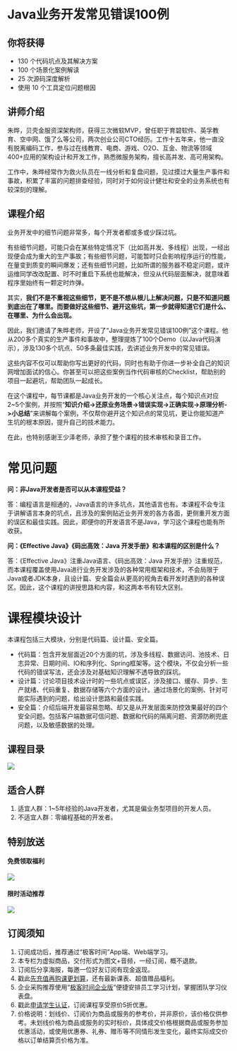 # Java业务开发常见错误100例

## 你将获得

*   130 个代码坑点及其解决方案
*   100 个场景化案例解读
*   25 次源码深度解析
*   使用 10 个工具定位问题根因

  

## 讲师介绍

朱晔，贝壳金服资深架构师，获得三次微软MVP，曾任职于育碧软件、英孚教育、空中网、饿了么等公司，两次创业公司CTO经历。工作十五年来，他一直没有脱离编码工作，参与过在线教育、电商、游戏、O2O、互金、物流等领域400+应用的架构设计和开发工作，熟悉微服务架构，擅长高并发、高可用架构。

工作中，朱晔经常作为救火队员在一线分析和复盘问题，见过摸过大量生产事件和事故，积累了丰富的问题排查经验，同时对于如何设计健壮和安全的业务系统也有较深刻的理解。

  

## 课程介绍

业务开发中的细节问题非常多，每个开发者都或多或少踩过坑。

有些细节问题，可能只会在某些特定情况下（比如高并发、多线程）出现，一经出现便会成为重大的生产事故；有些细节问题，可能暂时只会影响程序运行的性能，在量变到质变的瞬间爆发；还有些细节问题，比如所谓的服务器不稳定问题，或许运维同学改改配置、时不时重启下系统也能解决，但没从代码层面解决，就意味着程序里始终有一颗定时炸弹。

其实，**我们不是不重视这些细节，更不是不想从根儿上解决问题，只是不知道问题到底出在了哪里。而要做好这些细节、避开这些坑，第一步就得知道它们是什么、在哪里、为什么会出现。**

因此，我们邀请了朱晔老师，开设了“Java业务开发常见错误100例”这个课程。他从200多个真实的生产事件和事故中，整理提炼了100个Demo（以Java代码演示），涉及130多个坑点、50多条最佳实践，去讲述业务开发中的常见错误。

这些内容不仅可以帮助你写出更好的代码，同时也有助于你进一步补全自己的知识网增加面试的信心。你甚至可以把这些案例当作代码审核的Checklist，帮助别的项目一起避坑，帮助团队一起成长。

在这个课程中，每节课都是Java业务开发的一个核心关注点，每个知识点对应2~5个案例，并按照“**知识介绍->还原业务场景->错误实现->正确实现->原理分析->小总结**”来讲解每个案例，不仅帮你避开这个知识点的常见坑，更让你能知道产生坑的根本原因，提升自己的技术能力。

在此，也特别感谢王少泽老师，承担了整个课程的技术审核和录音工作。

# 常见问题

**问：非Java开发者是否可以从本课程受益？**

答：编程语言是相通的，Java语言的许多坑点，其他语言也有。本课程不会专注于讲解语言本身的坑点，且涉及的案例贴近业务开发的各方各面，更侧重开发方面的误区和最佳实践。因此，即便你的开发语言不是Java，学习这个课程也能有所收获。

**问：《Effective Java》《码出高效：Java 开发手册》和本课程的区别是什么？**

答：《Effective Java》注重Java语言、《码出高效：Java 开发手册》注重规范，而本课程覆盖使用Java进行业务开发涉及的各种常用框架和技术，不会局限于Java或者JDK本身，且设计篇、安全篇会从更高的视角去看开发时遇到的各种误区。因此，这个课程的讲授思路和内容，和这两本书有较大区别。

# 课程模块设计

本课程包括三大模块，分别是代码篇、设计篇、安全篇。

*   代码篇：包含开发层面近20个方面的坑，涉及多线程、数据访问、池技术、日志异常、日期时间、IO和序列化、Spring框架等。这个模块，不仅会分析一些代码的错误写法，还会涉及对基础知识理解不透导致的踩坑。
*   设计篇：讨论项目技术设计时的一些坑点或误区，涉及接口、缓存、异步、生产就绪、代码重复、数据存储等六个方面的设计。通过场景化的案例、针对可能实际遇到的问题，给出设计思路和最佳实践。
*   安全篇：介绍后端开发最容易忽略、却又是从开发层面来防控效果最好的四个安全问题。包括客户端数据可信问题、数据和代码的隔离问题、资源防刷兜底问题，以及敏感数据的处理。

  

## 课程目录

![](https://static001.geekbang.org/resource/image/3a/a7/3a5e823b1f6d8454dff1c31e652bbca7.jpeg)

  

## 适合人群

1.  适宜人群：1~5年经验的Java开发者，尤其是偏业务型项目的开发人员。
2.  不适宜人群：零编程基础的开发者。

  

## 特别放送

#### 免费领取福利

[![](https://static001.geekbang.org/resource/image/69/dc/69c52d08278a2164dc5b061ba342a5dc.jpg?wh=960x301)](https://time.geekbang.org/article/427012)

  

#### 限时活动推荐

[![](https://static001.geekbang.org/resource/image/67/a0/6720f5d50b4b38abbf867facdef728a0.png?wh=1035x360)](https://shop18793264.m.youzan.com/wscgoods/detail/2fmoej9krasag5p?dc_ps=2913145716543073286.200001)

  

## 订阅须知

1.  订阅成功后，推荐通过“极客时间”App端、Web端学习。
2.  本专栏为虚拟商品，交付形式为图文+音频，一经订阅，概不退款。
3.  订阅后分享海报，每邀一位好友订阅有现金返现。
4.  戳此[先充值再购课更划算](https://shop18793264.m.youzan.com/wscgoods/detail/2fmoej9krasag5p?scan=1&activity=none&from=kdt&qr=directgoods_1541158976&shopAutoEnter=1)，还有最新课表、超值赠品福利。
5.  企业采购推荐使用“[极客时间企业版](https://b.geekbang.org/?utm_source=geektime&utm_medium=columnintro&utm_campaign=newregister&gk_source=2021020901_gkcolumnintro_newregister)”便捷安排员工学习计划，掌握团队学习仪表盘。
6.  戳此[申请学生认证](https://promo.geekbang.org/activity/student-certificate?utm_source=geektime&utm_medium=caidanlan1)，订阅课程享受原价5折优惠。
7.  价格说明：划线价、订阅价为商品或服务的参考价，并非原价，该价格仅供参考。未划线价格为商品或服务的实时标价，具体成交价格根据商品或服务参加优惠活动，或使用优惠券、礼券、赠币等不同情形发生变化，最终实际成交价格以订单结算页价格为准。

